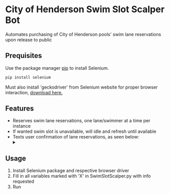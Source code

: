 # City of Henderson Swim Slot Scalper Bot

Automates purchasing of City of Henderson pools' swim lane reservations upon release to public

## Prequisites

Use the package manager [pip](https://pip.pypa.io/en/stable/) to install Selenium.

```bash
pip install selenium
```

Must also install 'geckodriver' from Selenium website for proper browser interaction, [download here.](https://selenium-python.readthedocs.io/installation.html)

## Features

* Reserves swim lane reservations, one lane/swimmer at a time per instance
* If wanted swim slot is unavailable, will idle and refresh until available
* Texts user confirmation of lane reservations, as seen below: <details> <summary></summary>
![automated like clockwork](https://i.imgur.com/IFd47qX.jpg)
</details>

## Usage

1. Install Selenium package and respective browser driver
2. Fill in all variables marked with 'X' in SwimSlotScalper.py with info requested
3. Run
